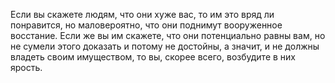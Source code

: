 Если вы скажете людям, что они хуже вас, то им это вряд ли понравится, но маловероятно, что они поднимут вооруженное восстание.
Если же вы им скажете, что они потенциально равны вам, но не сумели этого доказать и потому не достойны, а значит, и не должны владеть своим имуществом, то вы, скорее всего, возбудите в них ярость.